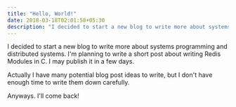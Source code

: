 ```yaml
---
title: "Hello, World!"
date: 2018-03-18T02:01:58+05:30
description: "I decided to start a new blog to write more about systems programming and distributed systems."
---
```


I decided to start a new blog to write more about systems programming and distributed systems. I'm planning to
write a short post about writing Redis Modules in C. I may publish it in a few days. 

Actually I have many potential blog post ideas to write, but I don't have enough time to write them down carefully. 

Anyways. I'll come back!